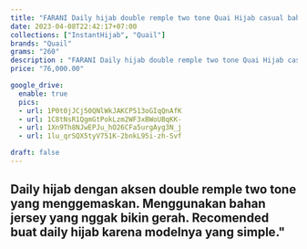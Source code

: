 ```yaml
---
title: "FARANI Daily hijab double remple two tone Quai Hijab casual bahan jersey"
date: 2023-04-08T22:42:17+07:00
collections: ["InstantHijab", "Quail"]
brands: "Quail"
grams: "260"
description : "FARANI Daily hijab double remple two tone Quai Hijab casual bahan jersey"
price: "76,000.00"

google_drive:
  enable: true
  pics:
  - url: 1P0t0jJCj50QNlWkJAKCP513oGIqQnAfK
  - url: 1C8tNsR1QgmGtPokLzm2WF3xBWoUBqKK-
  - url: 1Xn9Th8NJwEPJu_hO26CFa5urgAyg3N_j
  - url: 1lu_qrSQX5tyV751K-2bnkL95i-zh-Svf

draft: false
---
```


Daily hijab dengan aksen double remple two tone yang menggemaskan. Menggunakan bahan jersey yang nggak bikin gerah. Recomended buat daily hijab karena modelnya yang simple."
---------    
 
